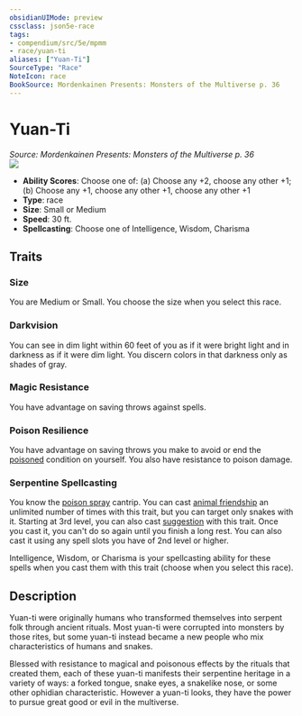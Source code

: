 ```yaml
---
obsidianUIMode: preview
cssclass: json5e-race
tags:
- compendium/src/5e/mpmm
- race/yuan-ti
aliases: ["Yuan-Ti"]
SourceType: "Race"
NoteIcon: race
BookSource: Mordenkainen Presents: Monsters of the Multiverse p. 36
---
```

# Yuan-Ti
*Source: Mordenkainen Presents: Monsters of the Multiverse p. 36*  
![](/2-Mechanics/CLI/races/img/yuan-ti.webp#right)  

- **Ability Scores**: Choose one of: (a) Choose any +2, choose any other +1; (b) Choose any +1, choose any other +1, choose any other +1
- **Type**: race
- **Size**: Small or Medium
- **Speed**: 30 ft.
- **Spellcasting**: Choose one of Intelligence, Wisdom, Charisma

## Traits

### Size

You are Medium or Small. You choose the size when you select this race.

### Darkvision

You can see in dim light within 60 feet of you as if it were bright light and in darkness as if it were dim light. You discern colors in that darkness only as shades of gray.

### Magic Resistance

You have advantage on saving throws against spells.

### Poison Resilience

You have advantage on saving throws you make to avoid or end the [poisoned](/2-Mechanics/CLI/rules/conditions.md#poisoned) condition on yourself. You also have resistance to poison damage.

### Serpentine Spellcasting

You know the [poison spray](/2-Mechanics/CLI/spells/poison-spray.md) cantrip. You can cast [animal friendship](/2-Mechanics/CLI/spells/animal-friendship.md) an unlimited number of times with this trait, but you can target only snakes with it. Starting at 3rd level, you can also cast [suggestion](/2-Mechanics/CLI/spells/suggestion.md) with this trait. Once you cast it, you can't do so again until you finish a long rest. You can also cast it using any spell slots you have of 2nd level or higher.

Intelligence, Wisdom, or Charisma is your spellcasting ability for these spells when you cast them with this trait (choose when you select this race).

## Description

Yuan-ti were originally humans who transformed themselves into serpent folk through ancient rituals. Most yuan-ti were corrupted into monsters by those rites, but some yuan-ti instead became a new people who mix characteristics of humans and snakes.

Blessed with resistance to magical and poisonous effects by the rituals that created them, each of these yuan-ti manifests their serpentine heritage in a variety of ways: a forked tongue, snake eyes, a snakelike nose, or some other ophidian characteristic. However a yuan-ti looks, they have the power to pursue great good or evil in the multiverse.